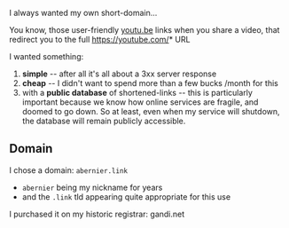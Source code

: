I always wanted my own short-domain...

You know, those user-friendly [youtu.be](http://youtu.be) links when you share a video, that redirect you to the full https://youtube.com/*  URL

I wanted something:
1. **simple** -- after all it's all about a 3xx server response
2. **cheap** -- I didn't want to spend more than a few bucks /month for this
3. with a **public database** of shortened-links -- this is particularly important because we know how online services are fragile, and doomed to go down. So at least, even when my service will shutdown, the database will remain publicly accessible.

## Domain

I chose a domain: `abernier.link`

- `abernier` being my nickname for years
- and the `.link` tld appearing quite appropriate for this use

I purchased it on my historic registrar: gandi.net

